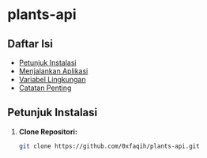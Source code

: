 # plants-api

## Daftar Isi

- [Petunjuk Instalasi](#petunjuk-instalasi)
- [Menjalankan Aplikasi](#menjalankan-aplikasi)
- [Variabel Lingkungan](#variabel-lingkungan)
- [Catatan Penting](#catatan-penting)

## Petunjuk Instalasi

1. **Clone Repositori:**
   ```bash
   git clone https://github.com/0xfaqih/plants-api.git
